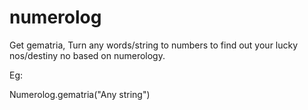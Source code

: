 # numerolog
Get gematria, Turn any words/string to numbers to find out your lucky nos/destiny no based on numerology.

Eg: 

Numerolog.gematria("Any string")